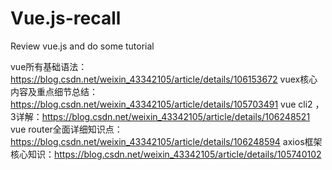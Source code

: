 # Vue.js-recall
 Review vue.js and do some tutorial

vue所有基础语法：https://blog.csdn.net/weixin_43342105/article/details/106153672
vuex核心内容及重点细节总结：https://blog.csdn.net/weixin_43342105/article/details/105703491
vue cli2 ，3详解：https://blog.csdn.net/weixin_43342105/article/details/106248521
vue router全面详细知识点：https://blog.csdn.net/weixin_43342105/article/details/106248594
axios框架核心知识：https://blog.csdn.net/weixin_43342105/article/details/105740102


